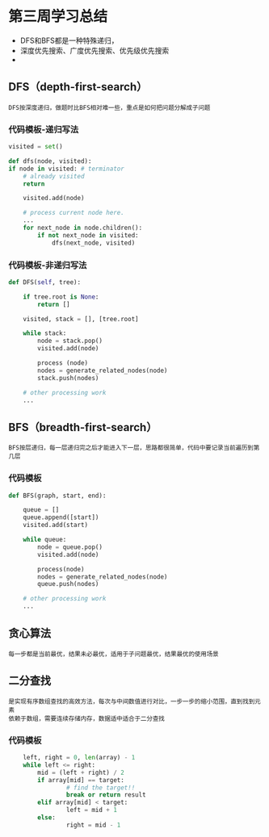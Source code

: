 # 第三周学习总结
- DFS和BFS都是一种特殊递归，
- 深度优先搜索、广度优先搜索、优先级优先搜索
- 

## DFS（depth-first-search）
    DFS按深度递归，做题时比BFS相对难一些，重点是如何把问题分解成子问题
### 代码模板-递归写法
```python
visited = set() 

def dfs(node, visited):
if node in visited: # terminator
	# already visited 
	return 

	visited.add(node) 

	# process current node here. 
	...
	for next_node in node.children(): 
		if not next_node in visited: 
			dfs(next_node, visited)

```
### 代码模板-非递归写法
```python
def DFS(self, tree): 

	if tree.root is None: 
		return [] 

	visited, stack = [], [tree.root]

	while stack: 
		node = stack.pop() 
		visited.add(node)

		process (node) 
		nodes = generate_related_nodes(node) 
		stack.push(nodes) 

	# other processing work 
	...
```

## BFS（breadth-first-search）
    BFS按层递归，每一层递归完之后才能进入下一层，思路都很简单，代码中要记录当前遍历到第几层
### 代码模板
```python
def BFS(graph, start, end):

	queue = [] 
	queue.append([start]) 
	visited.add(start)

	while queue: 
		node = queue.pop() 
		visited.add(node)

		process(node) 
		nodes = generate_related_nodes(node) 
		queue.push(nodes)

	# other processing work 
	...
```


## 贪心算法
    每一步都是当前最优，结果未必最优，适用于子问题最优，结果最优的使用场景

## 二分查找
    是实现有序数组查找的高效方法，每次与中间数值进行对比，一步一步的缩小范围，直到找到元素
    依赖于数组，需要连续存储内存，数据适中适合于二分查找

### 代码模板
```python
    left, right = 0, len(array) - 1 
    while left <= right: 
        mid = (left + right) / 2 
        if array[mid] == target: 
                # find the target!! 
                break or return result 
        elif array[mid] < target: 
                left = mid + 1 
        else: 
                right = mid - 1
```
  

